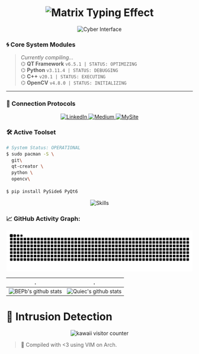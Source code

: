 <h1 align="center">
  <img src="https://readme-typing-svg.demolab.com?font=Hack&weight=600&size=26&duration=4000&pause=1000&color=20C20E&center=true&vCenter=true&width=435&lines=%24+Hello;I'm Thamaraimanalan M" alt="Matrix Typing Effect" />
</h1>

<p align="center">
  <img src="https://media2.giphy.com/media/v1.Y2lkPTc5MGI3NjExOGxzcGY0Zm9laWQ2N3p0dmxzNnIzdGtwZ3Aya3I0NGJiZWNkZTk2ZyZlcD12MV9pbnRlcm5hbF9naWZfYnlfaWQmY3Q9Zw/YKFR0dauxYEzJA8J6U/giphy.gif" width="400" alt="Cyber Interface">
</p>

### **🌀 Core System Modules**  
> _Currently compiling..._  
⌬ **QT Framework**  `v6.5.1 | STATUS: OPTIMIZING`  
⌬ **Python**  `v3.11.4 | STATUS: DEBUGGING`  
⌬ **C++**  `v20.1 | STATUS: EXECUTING`  
⌬ **OpenCV**  `v4.8.0 | STATUS: INITIALIZING`  

---

### **📡 Connection Protocols**  
<p align="center">
  <a href="https://linkedin.com/in/mtm-x">
    <img src="https://img.shields.io/badge/-LINKEDIN-0A0A0A?style=for-the-badge&logo=linkedin&logoColor=20C20E&link=https://linkedin.com/in/mtm-x" alt="LinkedIn"/>
  </a>
  <a href="https://medium.com/@mtm-x">
    <img src="https://img.shields.io/badge/-MEDIUM-0A0A0A?style=for-the-badge&logo=medium&logoColor=20C20E&link=https://medium.com/@mtm-x" alt="Medium"/>
  </a>
    <a href="https://thamaraimanalan.vercel.app/">
    <img src="https://img.shields.io/badge/-PORTFOLIO-0A0A0A?style=for-the-badge&logo=internet-explorer&logoColor=20C20E" alt="MySite"/>
  </a>
</p>


### **🛠️ Active Toolset**  
```bash
# System Status: OPERATIONAL
$ sudo pacman -S \
  git\
  qt-creator \
  python \
  opencv\

$ pip install PySide6 PyQt6 
```

<p align="center">
  <img src="https://skillicons.dev/icons?i=qt,python,cpp,bash,linux,git,arch" alt="Skills" />
</p>

### 📈 GitHub Activity Graph:
<!--   green snake -->
![BEPb's github activity graph](https://raw.githubusercontent.com/BEPb/BEPb/output/github-contribution-grid-snake.svg)
<!--   stats + languages -->
| .                                                                                                                                       | .                                                                                                                         |
|-----------------------------------------------------------------------------------------------------------------------------------------|---------------------------------------------------------------------------------------------------------------------------|
| ![BEPb's github stats](https://github-readme-stats.vercel.app/api?username=mtm-x&show_icons=true&theme=radical&include_all_commits=true) | ![Quiec's github stats](https://github-readme-stats.vercel.app/api/top-langs/?username=mtm-x&theme=radical&layout=compact) |


# 👾 Intrusion Detection
<p align="center">
  <img src="https://count.getloli.com/get/@mtm-x?theme=gelbooru" alt="kawaii visitor counter">
</p>

> 🚀 Compiled with <3 using VIM on Arch.
